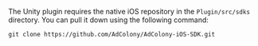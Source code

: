 The Unity plugin requires the native iOS repository in the `Plugin/src/sdks` directory. You can pull it down using the following command:

```
git clone https://github.com/AdColony/AdColony-iOS-SDK.git
```
